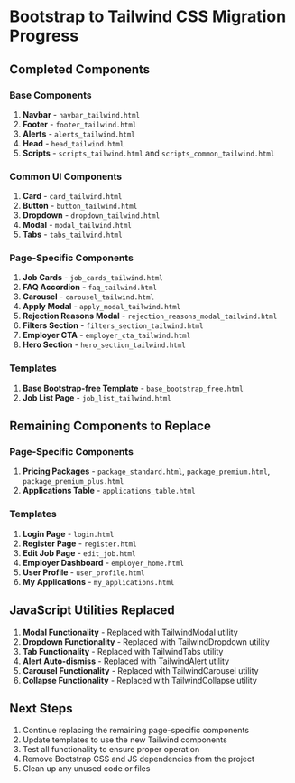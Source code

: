 # Bootstrap to Tailwind CSS Migration Progress

## Completed Components

### Base Components
1. **Navbar** - `navbar_tailwind.html`
2. **Footer** - `footer_tailwind.html`
3. **Alerts** - `alerts_tailwind.html`
4. **Head** - `head_tailwind.html`
5. **Scripts** - `scripts_tailwind.html` and `scripts_common_tailwind.html`

### Common UI Components
1. **Card** - `card_tailwind.html`
2. **Button** - `button_tailwind.html`
3. **Dropdown** - `dropdown_tailwind.html`
4. **Modal** - `modal_tailwind.html`
5. **Tabs** - `tabs_tailwind.html`

### Page-Specific Components
1. **Job Cards** - `job_cards_tailwind.html`
2. **FAQ Accordion** - `faq_tailwind.html`
3. **Carousel** - `carousel_tailwind.html`
4. **Apply Modal** - `apply_modal_tailwind.html`
5. **Rejection Reasons Modal** - `rejection_reasons_modal_tailwind.html`
6. **Filters Section** - `filters_section_tailwind.html`
7. **Employer CTA** - `employer_cta_tailwind.html`
8. **Hero Section** - `hero_section_tailwind.html`

### Templates
1. **Base Bootstrap-free Template** - `base_bootstrap_free.html`
2. **Job List Page** - `job_list_tailwind.html`

## Remaining Components to Replace

### Page-Specific Components
1. **Pricing Packages** - `package_standard.html`, `package_premium.html`, `package_premium_plus.html`
2. **Applications Table** - `applications_table.html`

### Templates
1. **Login Page** - `login.html`
2. **Register Page** - `register.html`
3. **Edit Job Page** - `edit_job.html`
4. **Employer Dashboard** - `employer_home.html`
5. **User Profile** - `user_profile.html`
6. **My Applications** - `my_applications.html`

## JavaScript Utilities Replaced
1. **Modal Functionality** - Replaced with TailwindModal utility
2. **Dropdown Functionality** - Replaced with TailwindDropdown utility
3. **Tab Functionality** - Replaced with TailwindTabs utility
4. **Alert Auto-dismiss** - Replaced with TailwindAlert utility
5. **Carousel Functionality** - Replaced with TailwindCarousel utility
6. **Collapse Functionality** - Replaced with TailwindCollapse utility

## Next Steps
1. Continue replacing the remaining page-specific components
2. Update templates to use the new Tailwind components
3. Test all functionality to ensure proper operation
4. Remove Bootstrap CSS and JS dependencies from the project
5. Clean up any unused code or files 